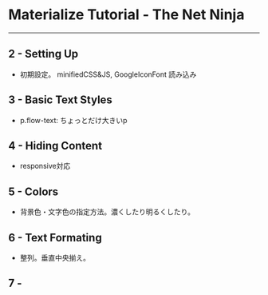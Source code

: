 # Materialize Tutorial - The Net Ninja

---

## 2 - Setting Up

- 初期設定。 minifiedCSS&JS, GoogleIconFont 読み込み

## 3 - Basic Text Styles

- p.flow-text: ちょっとだけ大きいp

## 4 - Hiding Content

- responsive対応

## 5 - Colors

- 背景色・文字色の指定方法。濃くしたり明るくしたり。

## 6 - Text Formating

- 整列。垂直中央揃え。

## 7 -
